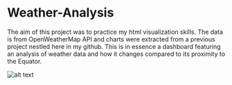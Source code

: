 # Weather-Analysis
The aim of this project was to practice my html visualization skills. The data is from OpenWeatherMap API and charts were extracted from a previous project nestled here in my github. This is in essence a dashboard featuring an analysis of weather data and how it changes compared to its proximity to the Equator.


![alt text]('Resources\assets\images\Fig1.png')
